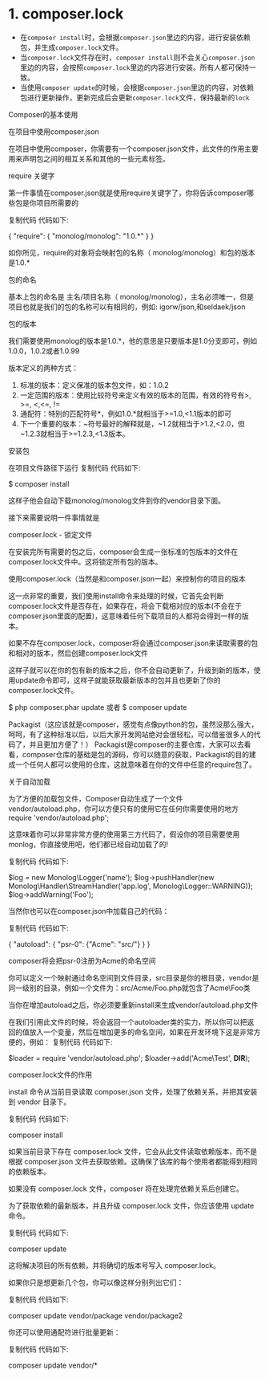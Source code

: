 # 1. composer.lock

* 在`composer install`时，会根据`composer.json`里边的内容，进行安装依赖包，并生成`composer.lock`文件。
* 当`composer.lock`文件存在时，`composer install`则不会关心`composer.json`里边的内容，会按照`composer.lock`里边的内容进行安装。所有人都可保持一致。
* 当使用`composer update`的时候，会根据`composer.json`里边的内容，对依赖包进行更新操作，更新完成后会更新`composer.lock`文件，保持最新的`lock`

Composer的基本使用

在项目中使用composer.json

在项目中使用composer，你需要有一个composer.json文件，此文件的作用主要用来声明包之间的相互关系和其他的一些元素标签。


require 关键字

第一件事情在composer.json就是使用require关键字了，你将告诉composer哪些包是你项目所需要的

复制代码 代码如下:

{
    "require": {
        "monolog/monolog": "1.0.*"
    }
}

如你所见，require的对象将会映射包的名称（ monolog/monolog）和包的版本是1.0.*


包的命名

基本上包的命名是 主名/项目名称（ monolog/monolog），主名必须唯一，但是项目也就是我们的包的名称可以有相同的，例如: igorw/json,和seldaek/json

包的版本

我们需要使用monolog的版本是1.0.*，他的意思是只要版本是1.0分支即可，例如1.0.0，1.0.2或者1.0.99

版本定义的两种方式：

1. 标准的版本：定义保准的版本包文件，如：1.0.2
2. 一定范围的版本：使用比较符号来定义有效的版本的范围，有效的符号有>, >=, <,<=, !=
3. 通配符：特别的匹配符号*，例如1.0.*就相当于>=1.0,<1.1版本的即可
4. 下一个重要的版本：~符号最好的解释就是，~1.2就相当于>1.2,<2.0，但~1.2.3就相当于>=1.2.3,<1.3版本。  

安装包

在项目文件路径下运行
复制代码 代码如下:

$ composer install

这样子他会自动下载monolog/monolog文件到你的vendor目录下面。

接下来需要说明一件事情就是

composer.lock - 锁定文件

在安装完所有需要的包之后，composer会生成一张标准的包版本的文件在composer.lock文件中。这将锁定所有包的版本。

使用composer.lock（当然是和composer.json一起）来控制你的项目的版本

这一点非常的重要，我们使用install命令来处理的时候，它首先会判断composer.lock文件是否存在，如果存在，将会下载相对应的版本(不会在于composer.json里面的配置)，这意味着任何下载项目的人都将会得到一样的版本。

如果不存在composer.lock，composer将会通过composer.json来读取需要的包和相对的版本，然后创建composer.lock文件

这样子就可以在你的包有新的版本之后，你不会自动更新了，升级到新的版本，使用update命令即可，这样子就能获取最新版本的包并且也更新了你的composer.lock文件。

$ php composer.phar update
或者
$ composer update

Packagist（这应该就是composer，感觉有点像python的包，虽然没那么强大，呵呵，有了这种标准以后，以后大家开发网站绝对会很轻松，可以借鉴很多人的代码了，并且更加方便了！）
Packagist是composer的主要仓库，大家可以去看看，composer仓库的基础是包的源码，你可以随意的获取，Packagist的目的建成一个任何人都可以使用的仓库，这就意味着在你的文件中任意的require包了。

关于自动加载

为了方便的加载包文件，Composer自动生成了一个文件 vendor/autoload.php，你可以方便只有的使用它在任何你需要使用的地方
require 'vendor/autoload.php';

这意味着你可以非常非常方便的使用第三方代码了，假设你的项目需要使用monlog，你直接使用吧，他们都已经自动加载了的!

复制代码 代码如下:

$log = new Monolog\Logger('name');
$log->pushHandler(new Monolog\Handler\StreamHandler('app.log', Monolog\Logger::WARNING));
$log->addWarning('Foo');

当然你也可以在composer.json中加载自己的代码：

复制代码 代码如下:

{
    "autoload": {
        "psr-0": {"Acme": "src/"}
    }
}

composer将会把psr-0注册为Acme的命名空间

你可以定义一个映射通过命名空间到文件目录，src目录是你的根目录，vendor是同一级别的目录，例如一个文件为：src/Acme/Foo.php就包含了Acme\Foo类

当你在增加autoload之后，你必须要重新install来生成vendor/autoload.php文件

在我们引用此文件的时候，将会返回一个autoloader类的实力，所以你可以把返回的值放入一个变量，然后在增加更多的命名空间，如果在开发环境下这是非常方便的，例如：
复制代码 代码如下:

$loader = require 'vendor/autoload.php';
$loader->add('Acme\Test', __DIR__);

composer.lock文件的作用

install 命令从当前目录读取 composer.json 文件，处理了依赖关系，并把其安装到 vendor 目录下。

复制代码 代码如下:

composer install

如果当前目录下存在 composer.lock 文件，它会从此文件读取依赖版本，而不是根据 composer.json 文件去获取依赖。这确保了该库的每个使用者都能得到相同的依赖版本。

如果没有 composer.lock 文件，composer 将在处理完依赖关系后创建它。

为了获取依赖的最新版本，并且升级 composer.lock 文件，你应该使用 update 命令。

复制代码 代码如下:

composer update

这将解决项目的所有依赖，并将确切的版本号写入 composer.lock。

如果你只是想更新几个包，你可以像这样分别列出它们：

复制代码 代码如下:

composer update vendor/package vendor/package2

你还可以使用通配符进行批量更新：

复制代码 代码如下:

composer update vendor/*
